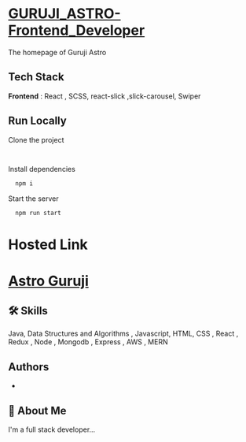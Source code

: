 # [GURUJI_ASTRO-Frontend_Developer](https://astroguruji-frontend.netlify.app/)

The homepage of Guruji Astro

## Tech Stack
**Frontend** : React , SCSS, react-slick ,slick-carousel, Swiper

## Run Locally

Clone the project

```bash
  
```

Install dependencies

```bash
  npm i
```

Start the server

```bash
  npm run start
```

# Hosted Link 

  # [Astro Guruji](https://astroguruji-frontend.netlify.app/)



## 🛠 Skills
Java, Data Structures and Algorithms , Javascript, HTML, CSS , React , Redux , Node , Mongodb , Express , AWS , MERN


## Authors

- 

## 🚀 About Me
I'm a full stack developer...


